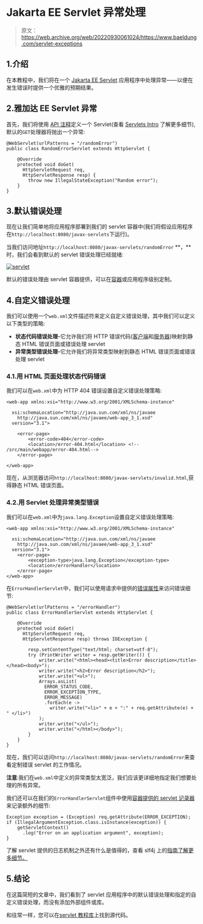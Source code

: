 # Jakarta EE Servlet 异常处理

> 原文：<https://web.archive.org/web/20220930061024/https://www.baeldung.com/servlet-exceptions>

## 1.介绍

在本教程中，我们将在一个 [Jakarta EE Servlet](/web/20220627085836/https://www.baeldung.com/intro-to-servlets) 应用程序中处理异常——以便在发生错误时提供一个优雅的预期结果。

## 2.雅加达 EE Servlet 异常

首先，我们将使用 [API 注释](https://web.archive.org/web/20220627085836/https://tomcat.apache.org/tomcat-9.0-doc/servletapi/index.html)定义一个 Servlet(查看 [Servlets Intro](/web/20220627085836/https://www.baeldung.com/intro-to-servlets) 了解更多细节),默认的`GET`处理器将抛出一个异常:

```
@WebServlet(urlPatterns = "/randomError")
public class RandomErrorServlet extends HttpServlet {

    @Override
    protected void doGet(
      HttpServletRequest req, 
      HttpServletResponse resp) {
        throw new IllegalStateException("Random error");
    }
}
```

## 3.默认错误处理

现在让我们简单地将应用程序部署到我们的 servlet 容器中(我们将假设应用程序在`http://localhost:8080/javax-servlets`下运行)。

当我们访问地址`http://localhost:8080/javax-servlets/randomError` **，**时，我们会看到默认的 servlet 错误处理已经就绪:

[![servlet](img/6147298711f559ceb714c80f2ef1bae0.png)](/web/20220627085836/https://www.baeldung.com/wp-content/uploads/2018/06/servlet.png)

默认的错误处理由 servlet 容器提供，可以在[容器](https://web.archive.org/web/20220627085836/https://tomcat.apache.org/tomcat-7.0-doc/config/valve.html#Error_Report_Valve)或应用程序级别定制。

## 4.自定义错误处理

我们可以使用一个`web.xml`文件描述符来定义自定义错误处理，其中我们可以定义以下类型的策略:

*   **状态代码错误处理**–它允许我们将 HTTP 错误代码([客户端](https://web.archive.org/web/20220627085836/https://en.wikipedia.org/wiki/List_of_HTTP_status_codes#4xx_Client_errors)和[服务器](https://web.archive.org/web/20220627085836/https://en.wikipedia.org/wiki/List_of_HTTP_status_codes#5xx_Server_errors))映射到静态 HTML 错误页面或错误处理 servlet
*   **异常类型错误处理**–它允许我们将异常类型映射到静态 HTML 错误页面或错误处理 servlet

### 4.1.用 HTML 页面处理状态代码错误

我们可以在`web.xml`中为 HTTP 404 错误设置自定义错误处理策略:

```
<web-app xmlns:xsi="http://www.w3.org/2001/XMLSchema-instance" 

  xsi:schemaLocation="http://java.sun.com/xml/ns/javaee 
    http://java.sun.com/xml/ns/javaee/web-app_3_1.xsd"
  version="3.1">

    <error-page>
        <error-code>404</error-code>
        <location>/error-404.html</location> <!-- /src/main/webapp/error-404.html-->
    </error-page>

</web-app> 
```

现在，从浏览器访问`http://localhost:8080/javax-servlets/invalid.html`,获得静态 HTML 错误页面。

### 4.2.用 Servlet 处理异常类型错误

我们可以在`web.xml`中为`java.lang.Exception`设置自定义错误处理策略:

```
<web-app xmlns:xsi="http://www.w3.org/2001/XMLSchema-instance" 

  xsi:schemaLocation="http://java.sun.com/xml/ns/javaee 
    http://java.sun.com/xml/ns/javaee/web-app_3_1.xsd"
  version="3.1">
    <error-page> 
        <exception-type>java.lang.Exception</exception-type> 
        <location>/errorHandler</location> 
    </error-page>
</web-app>
```

在`ErrorHandlerServlet`中，我们可以使用请求中提供的[错误属性](https://web.archive.org/web/20220627085836/https://tomcat.apache.org/tomcat-7.0-doc/servletapi/constant-values.html)来访问错误细节:

```
@WebServlet(urlPatterns = "/errorHandler")
public class ErrorHandlerServlet extends HttpServlet {

    @Override
    protected void doGet(
      HttpServletRequest req, 
      HttpServletResponse resp) throws IOException {

        resp.setContentType("text/html; charset=utf-8");
        try (PrintWriter writer = resp.getWriter()) {
            writer.write("<html><head><title>Error description</title></head><body>");
            writer.write("<h2>Error description</h2>");
            writer.write("<ul>");
            Arrays.asList(
              ERROR_STATUS_CODE, 
              ERROR_EXCEPTION_TYPE, 
              ERROR_MESSAGE)
              .forEach(e ->
                writer.write("<li>" + e + ":" + req.getAttribute(e) + " </li>")
            );
            writer.write("</ul>");
            writer.write("</html></body>");
        }
    }
} 
```

现在，我们可以访问`http://localhost:8080/javax-servlets/randomError`来查看定制错误 servlet 的工作情况。

**注意**:我们在`web.xml`中定义的异常类型太宽泛，我们应该更详细地指定我们想要处理的所有异常。

我们还可以在我们的`ErrorHandlerServlet`组件中使用[容器提供的 servlet 记录器](https://web.archive.org/web/20220627085836/https://javaee.github.io/javaee-spec/javadocs/javax/servlet/ServletContext.html#log-java.lang.String-)来记录额外的细节:

```
Exception exception = (Exception) req.getAttribute(ERROR_EXCEPTION);
if (IllegalArgumentException.class.isInstance(exception)) {
    getServletContext()
      .log("Error on an application argument", exception);
}
```

了解 servlet 提供的日志机制之外还有什么是值得的，查看 slf4j 上的[指南了解更多细节。](/web/20220627085836/https://www.baeldung.com/slf4j-with-log4j2-logback)

## 5.结论

在这篇简短的文章中，我们看到了 servlet 应用程序中的默认错误处理和指定的自定义错误处理，而没有添加外部组件或库。

和往常一样，您可以在[servlet 教程库](https://web.archive.org/web/20220627085836/https://github.com/eugenp/tutorials/tree/master/javax-servlets)上找到源代码。